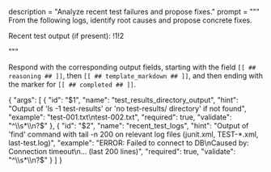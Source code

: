 description = "Analyze recent test failures and propose fixes."
prompt = """
From the following logs, identify root causes and propose concrete fixes.


Recent test output (if present):
!$1
!$2

"""

Respond with the corresponding output fields, starting with the field `[[ ## reasoning ## ]]`, then `[[ ## template_markdown ## ]]`, and then ending with the marker for `[[ ## completed ## ]]`.

{
  "args": [
    {
      "id": "$1",
      "name": "test_results_directory_output",
      "hint": "Output of 'ls -1 test-results' or 'no test-results/ directory' if not found",
      "example": "test-001.txt\ntest-002.txt",
      "required": true,
      "validate": "^\\s*\\n?$"
    },
    {
      "id": "$2",
      "name": "recent_test_logs",
      "hint": "Output of 'find' command with tail -n 200 on relevant log files (junit.xml, TEST-*.xml, last-test.log)",
      "example": "ERROR: Failed to connect to DB\nCaused by: Connection timeout\n... (last 200 lines)",
      "required": true,
      "validate": "^\\s*\\n?$"
    }
  ]
}
